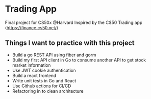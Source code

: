 # Trading App
Final project for CS50x @Harvard
Inspired by the C$50 Trading app (https://finance.cs50.net/)

## Things I want to practice with this project

- Build a go REST API using fiber and gorm
- Build my first API client in Go to consume another API to get stock market information
- Use JWT cookie authentication
- Build a react frontend
- Write unit tests in Go and React
- Use Github actions for CI/CD
- Refactoring in to clean architecture
